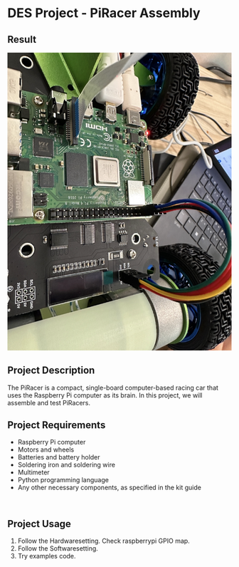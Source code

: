 # **DES Project - PiRacer Assembly**

## Result
![Alt text](<Images/result_image.png>)

## Project Description

The PiRacer is a compact, single-board computer-based racing car that uses the Raspberry Pi computer as its brain. In this project, we will assemble and test PiRacers.
</br>


## Project Requirements

* Raspberry Pi computer
* Motors and wheels
* Batteries and battery holder
* Soldering iron and soldering wire
* Multimeter
* Python programming language
* Any other necessary components, as specified in the kit guide  
</br>

## Project Usage

1. Follow the Hardwaresetting. Check raspberrypi GPIO map.
2. Follow the Softwaresetting.
3. Try examples code.
</br>


